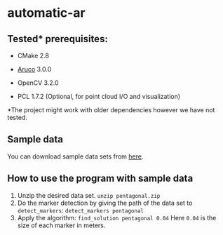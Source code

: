 # automatic-ar

## Tested* prerequisites:

* CMake 2.8

* [Aruco](https://www.uco.es/investiga/grupos/ava/node/26) 3.0.0 

* OpenCV 3.2.0

* PCL 1.7.2 (Optional, for point cloud I/O and visualization)

*The project might work with older dependencies however we have not tested.

## Sample data
You can download sample data sets from [here](https://mega.nz/#F!riAgQY7J!7VbP7yOmsRKvFbkLtdUE1A).

## How to use the program with sample data
1. Unzip the desired data set.
`unzip pentagonal.zip`
2. Do the marker detection by giving the path of the data set to `detect_markers`:
`detect_markers pentagonal`
3. Apply the algorithm:
`find_solution pentagonal 0.04`
Here `0.04` is the size of each marker in meters.


